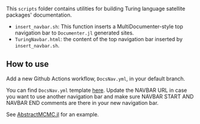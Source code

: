 This `scripts` folder contains utilities for building Turing language satellite packages' documentation. 

- `insert_navbar.sh`: This function inserts a MultiDocumenter-style top navigation bar to `Documenter.jl` generated sites.
- `TuringNavbar.html`: the content of the top navigation bar inserted by `insert_navbar.sh`.

## How to use

Add a new Github Actions workflow, `DocsNav.yml`, in your default branch.

You can find `DocsNav.yml` template [here](DocsNav.yml).
Update the NAVBAR URL in case you want to use another navigation bar and make sure NAVBAR START AND NAVBAR END comments are there in your new navigation bar.

See [AbstractMCMC.jl](https://github.com/TuringLang/AbstractMCMC.jl/blob/main/.github/workflows/DocsNav.yml) for an example. 
